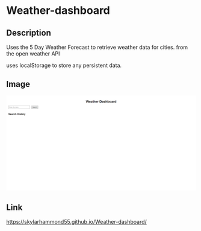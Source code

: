 # Weather-dashboard
## Description

Uses the 5 Day Weather Forecast to retrieve weather data for cities. from the open weather API 

uses localStorage to store any persistent data.
## Image

![image](https://github.com/SkylarHammond55/Weather-dashboard/blob/main/assets/images/weatherdash%20schreenshot.png)

## Link

https://skylarhammond55.github.io/Weather-dashboard/